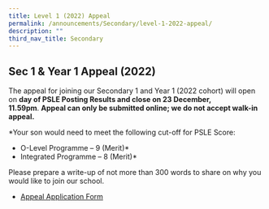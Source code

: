 ```yaml
---
title: Level 1 (2022) Appeal
permalink: /announcements/Secondary/level-1-2022-appeal/
description: ""
third_nav_title: Secondary
---
```

**Sec 1 & Year 1 Appeal (2022)**
--------------------------------

The appeal for joining our Secondary 1 and Year 1 (2022 cohort) will open on **day of PSLE Posting Results and close on 23 December, 11.59pm**. **Appeal can only be submitted online; we do not accept walk-in appeal.**

\*Your son would need to meet the following cut-off for PSLE Score:

*   O-Level Programme – 9 (Merit)\*
*   Integrated Programme – 8 (Merit)\*

Please prepare a write-up of not more than 300 words to share on why you would like to join our school.

*   [Appeal Application Form](https://go.gov.sg/appealform-2022)